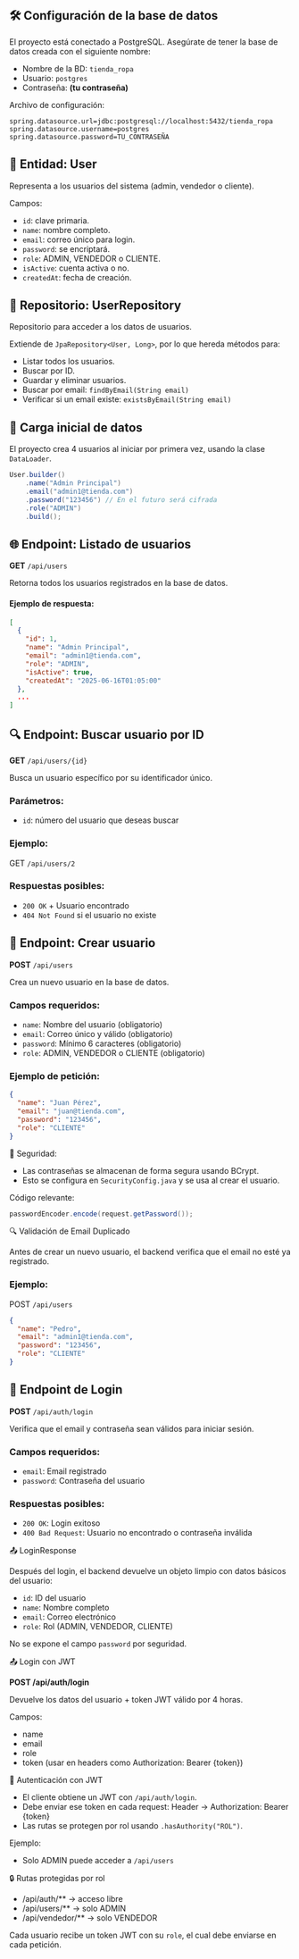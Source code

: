 ## 🛠️ Configuración de la base de datos

El proyecto está conectado a PostgreSQL. Asegúrate de tener la base de datos creada con el siguiente nombre:

- Nombre de la BD: `tienda_ropa`
- Usuario: `postgres`
- Contraseña: **(tu contraseña)**

Archivo de configuración:

```properties
spring.datasource.url=jdbc:postgresql://localhost:5432/tienda_ropa
spring.datasource.username=postgres
spring.datasource.password=TU_CONTRASEÑA
```

## 📘 Entidad: User

Representa a los usuarios del sistema (admin, vendedor o cliente).

Campos:
- `id`: clave primaria.
- `name`: nombre completo.
- `email`: correo único para login.
- `password`: se encriptará.
- `role`: ADMIN, VENDEDOR o CLIENTE.
- `isActive`: cuenta activa o no.
- `createdAt`: fecha de creación.

## 📂 Repositorio: UserRepository

Repositorio para acceder a los datos de usuarios.

Extiende de `JpaRepository<User, Long>`, por lo que hereda métodos para:
- Listar todos los usuarios.
- Buscar por ID.
- Guardar y eliminar usuarios.
- Buscar por email: `findByEmail(String email)`
- Verificar si un email existe: `existsByEmail(String email)`


## 🧪 Carga inicial de datos

El proyecto crea 4 usuarios al iniciar por primera vez, usando la clase `DataLoader`.

```java
User.builder()
    .name("Admin Principal")
    .email("admin1@tienda.com")
    .password("123456") // En el futuro será cifrada
    .role("ADMIN")
    .build();
```

## 🌐 Endpoint: Listado de usuarios

**GET** `/api/users`

Retorna todos los usuarios registrados en la base de datos.

#### Ejemplo de respuesta:
```json
[
  {
    "id": 1,
    "name": "Admin Principal",
    "email": "admin1@tienda.com",
    "role": "ADMIN",
    "isActive": true,
    "createdAt": "2025-06-16T01:05:00"
  },
  ...
]
```

## 🔍 Endpoint: Buscar usuario por ID

**GET** `/api/users/{id}`

Busca un usuario específico por su identificador único.

### Parámetros:
- `id`: número del usuario que deseas buscar

### Ejemplo:
GET `/api/users/2`

### Respuestas posibles:

- `200 OK` + Usuario encontrado
- `404 Not Found` si el usuario no existe


## 📝 Endpoint: Crear usuario

**POST** `/api/users`

Crea un nuevo usuario en la base de datos.

### Campos requeridos:
- `name`: Nombre del usuario (obligatorio)
- `email`: Correo único y válido (obligatorio)
- `password`: Mínimo 6 caracteres (obligatorio)
- `role`: ADMIN, VENDEDOR o CLIENTE (obligatorio)

### Ejemplo de petición:
```json
{
  "name": "Juan Pérez",
  "email": "juan@tienda.com",
  "password": "123456",
  "role": "CLIENTE"
}
```


🔐 Seguridad:
- Las contraseñas se almacenan de forma segura usando BCrypt.
- Esto se configura en `SecurityConfig.java` y se usa al crear el usuario.

Código relevante:
```java
passwordEncoder.encode(request.getPassword());

```


🔍 Validación de Email Duplicado

Antes de crear un nuevo usuario, el backend verifica que el email no esté ya registrado.

### Ejemplo:
POST `/api/users`

```json
{
  "name": "Pedro",
  "email": "admin1@tienda.com",
  "password": "123456",
  "role": "CLIENTE"
}
```
## 🔐 Endpoint de Login

**POST** `/api/auth/login`

Verifica que el email y contraseña sean válidos para iniciar sesión.

### Campos requeridos:

- `email`: Email registrado
- `password`: Contraseña del usuario

### Respuestas posibles:

- `200 OK`: Login exitoso
- `400 Bad Request`: Usuario no encontrado o contraseña inválida


📤 LoginResponse

Después del login, el backend devuelve un objeto limpio con datos básicos del usuario:

- `id`: ID del usuario
- `name`: Nombre completo
- `email`: Correo electrónico
- `role`: Rol (ADMIN, VENDEDOR, CLIENTE)

No se expone el campo `password` por seguridad.


📤 Login con JWT

**POST /api/auth/login**

Devuelve los datos del usuario + token JWT válido por 4 horas.

Campos:
- name
- email
- role
- token (usar en headers como Authorization: Bearer {token})

🔐 Autenticación con JWT

- El cliente obtiene un JWT con `/api/auth/login`.
- Debe enviar ese token en cada request:
  Header → Authorization: Bearer {token}
- Las rutas se protegen por rol usando `.hasAuthority("ROL")`.

Ejemplo:
- Solo ADMIN puede acceder a `/api/users`


🔒 Rutas protegidas por rol

- /api/auth/** → acceso libre
- /api/users/** → solo ADMIN
- /api/vendedor/** → solo VENDEDOR

Cada usuario recibe un token JWT con su `role`, el cual debe enviarse en cada petición.